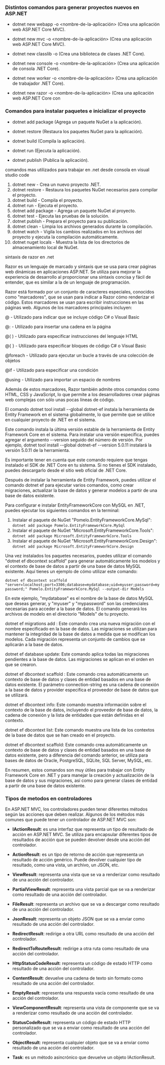### Distintos comandos para generar proyectos nuevos en ASP.NET

- dotnet new webapp -o <nombre-de-la-aplicación> (Crea una aplicación web ASP.NET Core MVC).

- dotnet new mvc -o <nombre-de-la-aplicación> (Crea una aplicación web ASP.NET Core MVC).

- dotnet new classlib -o <nombre-de-la-biblioteca> (Crea una biblioteca de clases .NET Core).

- dotnet new console -o <nombre-de-la-aplicación> (Crea una aplicación de consola .NET Core).

- dotnet new worker -o <nombre-de-la-aplicación> (Crea una aplicación de trabajador .NET Core).

- dotnet new razor -o <nombre-de-la-aplicación> (Crea una aplicación web ASP.NET Core con


### Comandos para instalar paquetes e inicializar el proyecto

- dotnet add package <nombre-del-paquete> (Agrega un paquete NuGet a la aplicación).

- dotnet restore (Restaura los paquetes NuGet para la aplicación).

- dotnet build (Compila la aplicación).

- dotnet run (Ejecuta la aplicación).

- dotnet publish (Publica la aplicación).



comandos mas utilizados para trabajar en .net desde consola en visual studio code

1. dotnet new - Crea un nuevo proyecto .NET.
2. dotnet restore - Restaura los paquetes NuGet necesarios para compilar el proyecto.
3. dotnet build - Compila el proyecto.
4. dotnet run - Ejecuta el proyecto.
5. dotnet add package - Agrega un paquete NuGet al proyecto.
6. dotnet test - Ejecuta las pruebas de la solución.
7. dotnet publish - Prepara el proyecto para su publicación.
8. dotnet clean - Limpia los archivos generados durante la compilación.
9. dotnet watch - Vigila los cambios realizados en los archivos del proyecto y ejecuta la compilación automáticamente.
10. dotnet nuget locals - Muestra la lista de los directorios de almacenamiento local de NuGet.


sintaxis de razor en .net

Razor es un lenguaje de marcado y sintaxis que se usa para crear páginas web dinámicas en aplicaciones ASP.NET. Se utiliza para mejorar la experiencia de desarrollo al proporcionar una sintaxis concisa y fácil de entender, que es similar a la de un lenguaje de programación.

Razor está formado por un conjunto de caracteres especiales, conocidos como "marcadores", que se usan para indicar a Razor cómo renderizar el código. Estos marcadores se usan para escribir instrucciones en las páginas web. Algunos de los marcadores principales incluyen:

@ - Utilizado para indicar que se incluye código C# o Visual Basic

@: - Utilizado para insertar una cadena en la página

@( ) - Utilizado para especificar instrucciones del lenguaje HTML

@{ } - Utilizado para especificar bloques de código C# o Visual Basic

@foreach - Utilizado para ejecutar un bucle a través de una colección de objetos

@if - Utilizado para especificar una condición

@using - Utilizado para importar un espacio de nombres

Además de estos marcadores, Razor también admite otros comandos como HTML, CSS y JavaScript, lo que permite a los desarrolladores crear páginas web complejas con sólo unas pocas líneas de código.


El comando dotnet tool install --global dotnet-ef instala la herramienta de Entity Framework en el sistema globalmente, lo que permite que se utilice en cualquier proyecto de .NET en el sistema.

Este comando instala la última versión estable de la herramienta de Entity Framework Core en el sistema. Para instalar una versión específica, puedes agregar el argumento --version seguido del número de versión. Por ejemplo, dotnet tool install --global dotnet-ef --version 5.0.11 instalará la versión 5.0.11 de la herramienta.

Es importante tener en cuenta que este comando requiere que tengas instalado el SDK de .NET Core en tu sistema. Si no tienes el SDK instalado, puedes descargarlo desde el sitio web oficial de .NET Core.

Después de instalar la herramienta de Entity Framework, puedes utilizar el comando dotnet ef para ejecutar varios comandos, como crear migraciones, actualizar la base de datos y generar modelos a partir de una base de datos existente.

Para configurar e instalar EntityFrameworkCore con MySQL en .NET, puedes ejecutar los siguientes comandos en la terminal:

1. Instalar el paquete de NuGet "Pomelo.EntityFrameworkCore.MySql":
```dotnet add package Pomelo.EntityFrameworkCore.MySql```
2. Instalar el paquete de NuGet "Microsoft.EntityFrameworkCore.Tools":
```dotnet add package Microsoft.EntityFrameworkCore.Tools```
3. Instalar el paquete de NuGet "Microsoft.EntityFrameworkCore.Design":
```dotnet add package Microsoft.EntityFrameworkCore.Design```


Una vez instalados los paquetes necesarios, puedes utilizar el comando "dotnet ef dbcontext scaffold" para generar automáticamente los modelos y el contexto de base de datos a partir de una base de datos MySQL existente. Aquí tienes un ejemplo de cómo utilizar este comando:

```dotnet ef dbcontext scaffold "server=localhost;port=3306;database=mydatabase;uid=myuser;password=mypassword;" Pomelo.EntityFrameworkCore.MySql --output-dir Models```

En este ejemplo, "mydatabase" es el nombre de la base de datos MySQL que deseas generar, y "myuser" y "mypassword" son las credenciales necesarias para acceder a la base de datos. El comando generará los archivos de modelo en el directorio "Models" de tu proyecto.


dotnet ef migrations add <migration-name>: Este comando crea una nueva migración con el nombre especificado en la base de datos. Las migraciones se utilizan para mantener la integridad de la base de datos a medida que se modifican los modelos. Cada migración representa un conjunto de cambios que se aplicarán a la base de datos.

dotnet ef database update: Este comando aplica todas las migraciones pendientes a la base de datos. Las migraciones se aplican en el orden en que se crearon.

dotnet ef dbcontext scaffold <connection-string> <provider>: Este comando crea automáticamente un contexto de base de datos y clases de entidad basados en una base de datos existente. El parámetro connection-string es una cadena de conexión a la base de datos y provider especifica el proveedor de base de datos que se utilizará.

dotnet ef dbcontext info: Este comando muestra información sobre el contexto de la base de datos, incluyendo el proveedor de base de datos, la cadena de conexión y la lista de entidades que están definidas en el contexto.

dotnet ef dbcontext list: Este comando muestra una lista de los contextos de la base de datos que se han creado en el proyecto.

dotnet ef dbcontext scaffold: Este comando crea automáticamente un contexto de base de datos y clases de entidad basados en una base de datos existente, pero a diferencia del comando anterior, se utiliza para bases de datos de Oracle, PostgreSQL, SQLite, SQL Server, MySQL, etc.

En resumen, estos comandos son muy útiles para trabajar con Entity Framework Core en .NET y para manejar la creación y actualización de la base de datos y sus migraciones, así como para generar clases de entidad a partir de una base de datos existente.

### Tipos de metodos en controladores

En ASP.NET MVC, los controladores pueden tener diferentes métodos según las acciones que deben realizar. Algunos de los métodos más comunes que puede tener un controlador de ASP.NET MVC son:

- **IActionResult**: es una interfaz que representa un tipo de resultado de acción en ASP.NET MVC. Se utiliza para encapsular diferentes tipos de resultados de acción que se pueden devolver desde una acción del controlador.

- **ActionResult**: es un tipo de retorno de acción que representa un resultado de acción genérico. Puede devolver cualquier tipo de resultado, como una vista, un archivo, un JSON, etc.

- **ViewResult**: representa una vista que se va a renderizar como resultado de una acción del controlador.

- **PartialViewResult**: representa una vista parcial que se va a renderizar como resultado de una acción del controlador.

- **FileResult**: representa un archivo que se va a descargar como resultado de una acción del controlador.

- **JsonResult**: representa un objeto JSON que se va a enviar como resultado de una acción del controlador.

- **RedirectResult**: redirige a otra URL como resultado de una acción del controlador.

- **RedirectToRouteResult**: redirige a otra ruta como resultado de una acción del controlador.

- **HttpStatusCodeResult**: representa un código de estado HTTP como resultado de una acción del controlador.

- **ContentResult**: devuelve una cadena de texto sin formato como resultado de una acción del controlador.

- **EmptyResult**: representa una respuesta vacía como resultado de una acción del controlador.

- **ViewComponentResult**: representa una vista de componente que se va a renderizar como resultado de una acción del controlador.

- **StatusCodeResult**: representa un código de estado HTTP personalizado que se va a enviar como resultado de una acción del controlador.

- **ObjectResult**: representa cualquier objeto que se va a enviar como resultado de una acción del controlador.

- **Task<IActionResult>**: es un método asincrónico que devuelve un objeto IActionResult.
